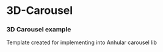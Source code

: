 # 3D-Carousel

### 3D Carousel example

Template created for implementing into Anhular carousel lib
